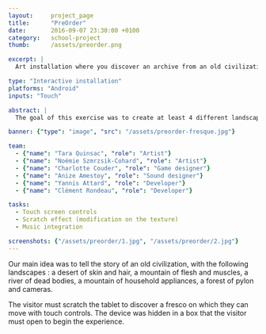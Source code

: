 ```yaml
---
layout: 	project_page
title:  	"PreOrder"
date:   	2016-09-07 23:30:00 +0100
category: 	school-project
thumb: 		/assets/preorder.png

excerpt: |
  Art installation where you discover an archive from an old civilization.

type: "Interactive installation"
platforms: "Android"
inputs: "Touch"

abstract: |
  The goal of this exercise was to create at least 4 different landscapes and tell a story through them. The main constraint was to not having a living person, because this would have created questions like : who are them ? why are they here ?

banner: {"type": "image", "src": "/assets/preorder-fresque.jpg"}

team:
  - {"name": "Tara Quinsac", "role": "Artist"}
  - {"name": "Noémie Szmrzsik-Cohard", "role": "Artist"}
  - {"name": "Charlotte Couder", "role": "Game designer"}
  - {"name": "Anize Amestoy", "role": "Sound designer"}
  - {"name": "Yannis Attard", "role": "Developer"}
  - {"name": "Clément Rondeau", "role": "Developer"}

tasks:
  - Touch screen controls
  - Scratch effect (modification on the texture)
  - Music integration

screenshots: {"/assets/preorder/1.jpg", "/assets/preorder/2.jpg"}
---
```


Our main idea was to tell the story of an old civilization, with the following landscapes : a desert of skin and hair, a mountain of flesh and muscles, a river of dead bodies, a mountain of household appliances, a forest of pylon and cameras.

The visitor must scratch the tablet to discover a fresco on which they can move with touch controls. The device was hidden in a box that the visitor must open to begin the experience.